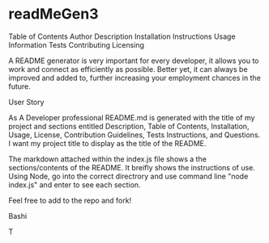 # readMeGen3

Table of Contents
Author Description
Installation Instructions
Usage Information
Tests
Contributing
Licensing 



A README generator is very important for every developer, it allows you to work and connect as efficiently as possible. Better yet, it can always be improved and added to, further increasing your employment chances in the future.



User Story

As A Developer professional README.md is generated with the title of my project and sections entitled Description, Table of Contents, Installation, Usage, License, Contribution Guidelines, Tests Instructions, and Questions.
I want my project title to display as the title of the README.


The markdown attached within the index.js file shows a the sections/contents of the README. It breifly shows the instructions of use. Using Node, go into the correct directrory and use command line "node index.js" and enter to see each section.

Feel free to add to the repo and fork!

Bashi

T